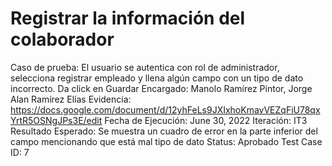 # Registrar la información del colaborador

Caso de prueba: El usuario se autentica con rol de administrador, selecciona registrar empleado y llena algún campo con un tipo de dato incorrecto. Da click en Guardar
Encargado: Manolo Ramírez Pintor, Jorge Alan Ramírez Elías
Evidencia: https://docs.google.com/document/d/12yhFeLs9JXIxhoKmavVEZqFiU78qxYrtR5OSNgJPs3E/edit
Fecha de Ejecución: June 30, 2022
Iteración: IT3
Resultado Esperado: Se muestra un cuadro de error en la parte inferior del campo mencionando que está mal tipo de dato
Status: Aprobado
Test Case ID: 7